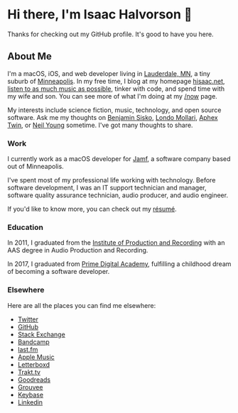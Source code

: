 # Hi there, I'm Isaac Halvorson 👋

Thanks for checking out my GitHub profile. It's good to have you here.

## About Me

I'm a macOS, iOS, and web developer living in [Lauderdale, MN](https://en.wikipedia.org/wiki/Lauderdale%2C_Minnesota), a tiny suburb of [Minneapolis](https://en.wikipedia.org/wiki/Minneapolis). In my free time, I blog at my homepage [hisaac.net](https://hisaac.net), [listen to as much music as possible](https://www.last.fm/user/hisaac), tinker with code, and spend time with my wife and son. You can see more of what I'm doing at my [/now](https://hisaac.net/now.html) page.

My interests include science fiction, music, technology, and open source software. Ask me my thoughts on [Benjamin Sisko](http://memory-alpha.wikia.com/wiki/Benjamin_Sisko), [Londo Mollari](http://babylon5.wikia.com/wiki/Londo_Mollari), [Aphex Twin](https://song.link/album/s/6oRuinkJdTge4hpTuClEF8), or [Neil Young](https://song.link/album/s/3w5Hok05AFjCLy269xXM7e) sometime. I've got many thoughts to share.

### Work

I currently work as a macOS developer for [Jamf](https://www.jamf.com), a software company based out of Minneapolis.

I've spent most of my professional life working with technology. Before software development, I was an IT support technician and manager, software quality assurance technician, audio producer, and audio engineer.

If you'd like to know more, you can check out my [résumé](https://hisaac.net/resume).

### Education

In 2011, I graduated from the [Institute of Production and Recording](https://www.ipr.edu) with an AAS degree in Audio Production and Recording.

In 2017, I graduated from [Prime Digital Academy](https://www.primeacademy.io), fulfilling a childhood dream of becoming a software developer.

### Elsewhere

Here are all the places you can find me elsewhere:

- [Twitter](http://twitter.com/hisaac)
- [GitHub](http://github.com/hisaac)
- [Stack Exchange](http://stackexchange.com/users/5023139/hisaac)
- [Bandcamp](https://bandcamp.com/hisaac)
- [last.fm](http://www.last.fm/user/hisaac)
- [Apple Music](https://music.apple.com/profile/hisaac)
- [Letterboxd](https://letterboxd.com/hisaac/)
- [Trakt.tv](https://trakt.tv/users/hisaac)
- [Goodreads](https://www.goodreads.com/user/show/32098770-isaac)
- [Grouvee](https://www.grouvee.com/user/hisaac/)
- [Keybase](https://keybase.io/hisaac)
- [Linkedin](https://www.linkedin.com/in/isaachalvorson)
